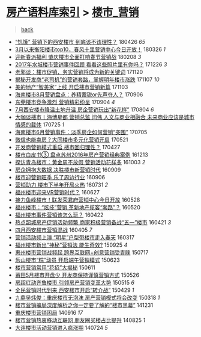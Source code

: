 [房产语料库索引](../../README.md)  > [楼市_营销](楼市_营销.md)
====
> [back](../README.md)

- [“饥饿” 营销下的西安楼市 到底该不该理性？](http://jkwz.applinzi.com/ittc/7096217363110429713.html#%E2%80%9C%E9%A5%A5%E9%A5%BF%E2%80%9D+%E8%90%A5%E9%94%80%E4%B8%8B%E7%9A%84%E8%A5%BF%E5%AE%89%E6%A5%BC%E5%B8%82+%E5%88%B0%E5%BA%95%E8%AF%A5%E4%B8%8D%E8%AF%A5%E7%90%86%E6%80%A7%EF%BC%9F) 180426 *65* 
- [3月以来衡阳楼市top10，春风十里营销中心今日开放！](http://jkwz.applinzi.com/ittc/7084832427342300171.html#3%E6%9C%88%E4%BB%A5%E6%9D%A5%E8%A1%A1%E9%98%B3%E6%A5%BC%E5%B8%82top10%EF%BC%8C%E6%98%A5%E9%A3%8E%E5%8D%81%E9%87%8C%E8%90%A5%E9%94%80%E4%B8%AD%E5%BF%83%E4%BB%8A%E6%97%A5%E5%BC%80%E6%94%BE%EF%BC%81) 180326 *1* 
- [迎新春派福利 肇庆楼市全面打响春节营销战](http://jkwz.applinzi.com/ittc/7067686014791713803.html#%E8%BF%8E%E6%96%B0%E6%98%A5%E6%B4%BE%E7%A6%8F%E5%88%A9+%E8%82%87%E5%BA%86%E6%A5%BC%E5%B8%82%E5%85%A8%E9%9D%A2%E6%89%93%E5%93%8D%E6%98%A5%E8%8A%82%E8%90%A5%E9%94%80%E6%88%98) 180208 *3* 
- [2017年水城楼市营销事件回顾 看看这些照片里有你吗？](http://jkwz.applinzi.com/ittc/7051386329005294609.html#2017%E5%B9%B4%E6%B0%B4%E5%9F%8E%E6%A5%BC%E5%B8%82%E8%90%A5%E9%94%80%E4%BA%8B%E4%BB%B6%E5%9B%9E%E9%A1%BE+%E7%9C%8B%E7%9C%8B%E8%BF%99%E4%BA%9B%E7%85%A7%E7%89%87%E9%87%8C%E6%9C%89%E4%BD%A0%E5%90%97%EF%BC%9F) 171226 *3* 
- [老郭谈：楼市促销，务实营销将成为新的关键词](http://jkwz.applinzi.com/ittc/7037947005274424336.html#%E8%80%81%E9%83%AD%E8%B0%88%EF%BC%9A%E6%A5%BC%E5%B8%82%E4%BF%83%E9%94%80%EF%BC%8C%E5%8A%A1%E5%AE%9E%E8%90%A5%E9%94%80%E5%B0%86%E6%88%90%E4%B8%BA%E6%96%B0%E7%9A%84%E5%85%B3%E9%94%AE%E8%AF%8D) 171120  
- [揭秘开发商“老司机”的营销套路，掌握明年楼市涨跌](http://jkwz.applinzi.com/ittc/7033270853251367953.html#%E6%8F%AD%E7%A7%98%E5%BC%80%E5%8F%91%E5%95%86%E2%80%9C%E8%80%81%E5%8F%B8%E6%9C%BA%E2%80%9D%E7%9A%84%E8%90%A5%E9%94%80%E5%A5%97%E8%B7%AF%EF%BC%8C%E6%8E%8C%E6%8F%A1%E6%98%8E%E5%B9%B4%E6%A5%BC%E5%B8%82%E6%B6%A8%E8%B7%8C) 171107 *10* 
- [美的地产“智美家”上线 开启楼市营销新篇](http://jkwz.applinzi.com/ittc/7031697475780477968.html#%E7%BE%8E%E7%9A%84%E5%9C%B0%E4%BA%A7%E2%80%9C%E6%99%BA%E7%BE%8E%E5%AE%B6%E2%80%9D%E4%B8%8A%E7%BA%BF+%E5%BC%80%E5%90%AF%E6%A5%BC%E5%B8%82%E8%90%A5%E9%94%80%E6%96%B0%E7%AF%87) 171103  
- [海南楼市8月营销盘点：养精蓄锐or先声夺人？](http://jkwz.applinzi.com/ittc/7010134507632722960.html#%E6%B5%B7%E5%8D%97%E6%A5%BC%E5%B8%828%E6%9C%88%E8%90%A5%E9%94%80%E7%9B%98%E7%82%B9%EF%BC%9A%E5%85%BB%E7%B2%BE%E8%93%84%E9%94%90or%E5%85%88%E5%A3%B0%E5%A4%BA%E4%BA%BA%EF%BC%9F) 170906  
- [东莞楼市竞争激烈 营销精彩纷呈](http://jkwz.applinzi.com/ittc/7009364510929060880.html#%E4%B8%9C%E8%8E%9E%E6%A5%BC%E5%B8%82%E7%AB%9E%E4%BA%89%E6%BF%80%E7%83%88+%E8%90%A5%E9%94%80%E7%B2%BE%E5%BD%A9%E7%BA%B7%E5%91%88) 170904 *4* 
- [7月西安楼市降温土地升温 房企营销玩出“新花样”](http://jkwz.applinzi.com/ittc/6997864083356124177.html#7%E6%9C%88%E8%A5%BF%E5%AE%89%E6%A5%BC%E5%B8%82%E9%99%8D%E6%B8%A9%E5%9C%9F%E5%9C%B0%E5%8D%87%E6%B8%A9+%E6%88%BF%E4%BC%81%E8%90%A5%E9%94%80%E7%8E%A9%E5%87%BA%E2%80%9C%E6%96%B0%E8%8A%B1%E6%A0%B7%E2%80%9D) 170804 *6* 
- [大咖谈楼市丨海博星都 营销总监 闫伟 人文与商业相融合 未来商业应该是城市情感的载体](http://jkwz.applinzi.com/ittc/6994299929936528400.html#%E5%A4%A7%E5%92%96%E8%B0%88%E6%A5%BC%E5%B8%82%E4%B8%A8%E6%B5%B7%E5%8D%9A%E6%98%9F%E9%83%BD+%E8%90%A5%E9%94%80%E6%80%BB%E7%9B%91+%E9%97%AB%E4%BC%9F+%E4%BA%BA%E6%96%87%E4%B8%8E%E5%95%86%E4%B8%9A%E7%9B%B8%E8%9E%8D%E5%90%88+%E6%9C%AA%E6%9D%A5%E5%95%86%E4%B8%9A%E5%BA%94%E8%AF%A5%E6%98%AF%E5%9F%8E%E5%B8%82%E6%83%85%E6%84%9F%E7%9A%84%E8%BD%BD%E4%BD%93) 170725 *1* 
- [海南楼市6月营销事件：淡季房企如何营销“突围”](http://jkwz.applinzi.com/ittc/6986759621610832912.html#%E6%B5%B7%E5%8D%97%E6%A5%BC%E5%B8%826%E6%9C%88%E8%90%A5%E9%94%80%E4%BA%8B%E4%BB%B6%EF%BC%9A%E6%B7%A1%E5%AD%A3%E6%88%BF%E4%BC%81%E5%A6%82%E4%BD%95%E8%90%A5%E9%94%80%E2%80%9C%E7%AA%81%E5%9B%B4%E2%80%9D) 170705  
- [微信也能卖房？大同楼市多元化营销开启](http://jkwz.applinzi.com/ittc/6970146360606065668.html#%E5%BE%AE%E4%BF%A1%E4%B9%9F%E8%83%BD%E5%8D%96%E6%88%BF%EF%BC%9F%E5%A4%A7%E5%90%8C%E6%A5%BC%E5%B8%82%E5%A4%9A%E5%85%83%E5%8C%96%E8%90%A5%E9%94%80%E5%BC%80%E5%90%AF) 170521  
- [开发商营销模式重启 楼市回归理性？](http://jkwz.applinzi.com/ittc/6961151066258277380.html#%E5%BC%80%E5%8F%91%E5%95%86%E8%90%A5%E9%94%80%E6%A8%A1%E5%BC%8F%E9%87%8D%E5%90%AF+%E6%A5%BC%E5%B8%82%E5%9B%9E%E5%BD%92%E7%90%86%E6%80%A7%EF%BC%9F) 170427  
- [楼市白皮书③ 盘点苏州2016年房产营销经典案例](http://jkwz.applinzi.com/ittc/6911046851158868997.html#%E6%A5%BC%E5%B8%82%E7%99%BD%E7%9A%AE%E4%B9%A6%E2%91%A2+%E7%9B%98%E7%82%B9%E8%8B%8F%E5%B7%9E2016%E5%B9%B4%E6%88%BF%E4%BA%A7%E8%90%A5%E9%94%80%E7%BB%8F%E5%85%B8%E6%A1%88%E4%BE%8B) 161213  
- [探访青岛楼市：黄金周不放假 营销活动花样多](http://jkwz.applinzi.com/ittc/6884690732450841605.html#%E6%8E%A2%E8%AE%BF%E9%9D%92%E5%B2%9B%E6%A5%BC%E5%B8%82%EF%BC%9A%E9%BB%84%E9%87%91%E5%91%A8%E4%B8%8D%E6%94%BE%E5%81%87+%E8%90%A5%E9%94%80%E6%B4%BB%E5%8A%A8%E8%8A%B1%E6%A0%B7%E5%A4%9A) 161003 *2* 
- [房企拥抱大数据 决胜楼市新营销时代](http://jkwz.applinzi.com/ittc/6875897434944832517.html#%E6%88%BF%E4%BC%81%E6%8B%A5%E6%8A%B1%E5%A4%A7%E6%95%B0%E6%8D%AE+%E5%86%B3%E8%83%9C%E6%A5%BC%E5%B8%82%E6%96%B0%E8%90%A5%E9%94%80%E6%97%B6%E4%BB%A3) 160909  
- [楼市迎营销旺季 乐了周边行业](http://jkwz.applinzi.com/ittc/6874777282887042053.html#%E6%A5%BC%E5%B8%82%E8%BF%8E%E8%90%A5%E9%94%80%E6%97%BA%E5%AD%A3+%E4%B9%90%E4%BA%86%E5%91%A8%E8%BE%B9%E8%A1%8C%E4%B8%9A) 160906  
- [营销助力 楼市下半年开局火热](http://jkwz.applinzi.com/ittc/6861041414582043652.html#%E8%90%A5%E9%94%80%E5%8A%A9%E5%8A%9B+%E6%A5%BC%E5%B8%82%E4%B8%8B%E5%8D%8A%E5%B9%B4%E5%BC%80%E5%B1%80%E7%81%AB%E7%83%AD) 160731 *2* 
- [福州楼市迎来VR营销时代？](http://jkwz.applinzi.com/ittc/6848319705001231364.html#%E7%A6%8F%E5%B7%9E%E6%A5%BC%E5%B8%82%E8%BF%8E%E6%9D%A5VR%E8%90%A5%E9%94%80%E6%97%B6%E4%BB%A3%EF%BC%9F) 160627  
- [接力鱼峰楼市！联发荣君府营销中心今日开放](http://jkwz.applinzi.com/ittc/6837396072909243397.html#%E6%8E%A5%E5%8A%9B%E9%B1%BC%E5%B3%B0%E6%A5%BC%E5%B8%82%EF%BC%81%E8%81%94%E5%8F%91%E8%8D%A3%E5%90%9B%E5%BA%9C%E8%90%A5%E9%94%80%E4%B8%AD%E5%BF%83%E4%BB%8A%E6%97%A5%E5%BC%80%E6%94%BE) 160528  
- [福州楼市：“炫技”营销 革新地产揽客“套路”？](http://jkwz.applinzi.com/ittc/6834315678844453892.html#%E7%A6%8F%E5%B7%9E%E6%A5%BC%E5%B8%82%EF%BC%9A%E2%80%9C%E7%82%AB%E6%8A%80%E2%80%9D%E8%90%A5%E9%94%80+%E9%9D%A9%E6%96%B0%E5%9C%B0%E4%BA%A7%E6%8F%BD%E5%AE%A2%E2%80%9C%E5%A5%97%E8%B7%AF%E2%80%9D%EF%BC%9F) 160520  
- [福州楼市事件营销该怎么玩？](http://jkwz.applinzi.com/ittc/6823912899143549956.html#%E7%A6%8F%E5%B7%9E%E6%A5%BC%E5%B8%82%E4%BA%8B%E4%BB%B6%E8%90%A5%E9%94%80%E8%AF%A5%E6%80%8E%E4%B9%88%E7%8E%A9%EF%BC%9F) 160422  
- [热点韶城房产促销活动频繁 商家积极营销备战“五一”楼市](http://jkwz.applinzi.com/ittc/6823580370066736133.html#%E7%83%AD%E7%82%B9%E9%9F%B6%E5%9F%8E%E6%88%BF%E4%BA%A7%E4%BF%83%E9%94%80%E6%B4%BB%E5%8A%A8%E9%A2%91%E7%B9%81+%E5%95%86%E5%AE%B6%E7%A7%AF%E6%9E%81%E8%90%A5%E9%94%80%E5%A4%87%E6%88%98%E2%80%9C%E4%BA%94%E4%B8%80%E2%80%9D%E6%A5%BC%E5%B8%82) 160421 *3* 
- [四月西安楼市营销混战](http://jkwz.applinzi.com/ittc/6817546299876312069.html#%E5%9B%9B%E6%9C%88%E8%A5%BF%E5%AE%89%E6%A5%BC%E5%B8%82%E8%90%A5%E9%94%80%E6%B7%B7%E6%88%98) 160405 *7* 
- [营销活动频上演 “明星”户型带楼市走入春天](http://jkwz.applinzi.com/ittc/6810561255811056645.html#%E8%90%A5%E9%94%80%E6%B4%BB%E5%8A%A8%E9%A2%91%E4%B8%8A%E6%BC%94+%E2%80%9C%E6%98%8E%E6%98%9F%E2%80%9D%E6%88%B7%E5%9E%8B%E5%B8%A6%E6%A5%BC%E5%B8%82%E8%B5%B0%E5%85%A5%E6%98%A5%E5%A4%A9) 160317  
- [福州楼市新出“神秘”营销法 能生奇效?](http://jkwz.applinzi.com/ittc/6745921260435653637.html#%E7%A6%8F%E5%B7%9E%E6%A5%BC%E5%B8%82%E6%96%B0%E5%87%BA%E2%80%9C%E7%A5%9E%E7%A7%98%E2%80%9D%E8%90%A5%E9%94%80%E6%B3%95+%E8%83%BD%E7%94%9F%E5%A5%87%E6%95%88%3F) 150925 *4* 
- [惠州楼市营销战频起 跨界互联网+创意营销受青睐](http://jkwz.applinzi.com/ittc/547650611430880416.html#%E6%83%A0%E5%B7%9E%E6%A5%BC%E5%B8%82%E8%90%A5%E9%94%80%E6%88%98%E9%A2%91%E8%B5%B7+%E8%B7%A8%E7%95%8C%E4%BA%92%E8%81%94%E7%BD%91%2B%E5%88%9B%E6%84%8F%E8%90%A5%E9%94%80%E5%8F%97%E9%9D%92%E7%9D%90) 150717  
- [乐山楼市“粽”动员 开启端午营销模式](http://jkwz.applinzi.com/ittc/547650611425997802.html#%E4%B9%90%E5%B1%B1%E6%A5%BC%E5%B8%82%E2%80%9C%E7%B2%BD%E2%80%9D%E5%8A%A8%E5%91%98+%E5%BC%80%E5%90%AF%E7%AB%AF%E5%8D%88%E8%90%A5%E9%94%80%E6%A8%A1%E5%BC%8F) 150623  
- [楼市营销常用“花招”大揭秘](http://jkwz.applinzi.com/ittc/547650611420557549.html#%E6%A5%BC%E5%B8%82%E8%90%A5%E9%94%80%E5%B8%B8%E7%94%A8%E2%80%9C%E8%8A%B1%E6%8B%9B%E2%80%9D%E5%A4%A7%E6%8F%AD%E7%A7%98) 150611  
- [莆田5月楼市开盘少 开发商保持谨慎营销方式](http://jkwz.applinzi.com/ittc/547650611418505658.html#%E8%8E%86%E7%94%B05%E6%9C%88%E6%A5%BC%E5%B8%82%E5%BC%80%E7%9B%98%E5%B0%91+%E5%BC%80%E5%8F%91%E5%95%86%E4%BF%9D%E6%8C%81%E8%B0%A8%E6%85%8E%E8%90%A5%E9%94%80%E6%96%B9%E5%BC%8F) 150526  
- [房超红动齐鲁楼市 引领房产营销变革大势](http://jkwz.applinzi.com/ittc/547650611410443627.html#%E6%88%BF%E8%B6%85%E7%BA%A2%E5%8A%A8%E9%BD%90%E9%B2%81%E6%A5%BC%E5%B8%82+%E5%BC%95%E9%A2%86%E6%88%BF%E4%BA%A7%E8%90%A5%E9%94%80%E5%8F%98%E9%9D%A9%E5%A4%A7%E5%8A%BF) 150515 *6* 
- [全民营销时代到来 西安楼市开启“转介战”](http://jkwz.applinzi.com/ittc/547650611407192830.html#%E5%85%A8%E6%B0%91%E8%90%A5%E9%94%80%E6%97%B6%E4%BB%A3%E5%88%B0%E6%9D%A5+%E8%A5%BF%E5%AE%89%E6%A5%BC%E5%B8%82%E5%BC%80%E5%90%AF%E2%80%9C%E8%BD%AC%E4%BB%8B%E6%88%98%E2%80%9D) 150429 *1* 
- [九鼎吴炜俊：重庆楼市无泡沫 房产营销模式将会改变](http://jkwz.applinzi.com/ittc/547650611398247403.html#%E4%B9%9D%E9%BC%8E%E5%90%B4%E7%82%9C%E4%BF%8A%EF%BC%9A%E9%87%8D%E5%BA%86%E6%A5%BC%E5%B8%82%E6%97%A0%E6%B3%A1%E6%B2%AB+%E6%88%BF%E4%BA%A7%E8%90%A5%E9%94%80%E6%A8%A1%E5%BC%8F%E5%B0%86%E4%BC%9A%E6%94%B9%E5%8F%98) 150318 *1* 
- [楼市营销骗局深度解析之你一定要了解的“楼市黑幕”](http://jkwz.applinzi.com/ittc/547650611383172457.html#%E6%A5%BC%E5%B8%82%E8%90%A5%E9%94%80%E9%AA%97%E5%B1%80%E6%B7%B1%E5%BA%A6%E8%A7%A3%E6%9E%90%E4%B9%8B%E4%BD%A0%E4%B8%80%E5%AE%9A%E8%A6%81%E4%BA%86%E8%A7%A3%E7%9A%84%E2%80%9C%E6%A5%BC%E5%B8%82%E9%BB%91%E5%B9%95%E2%80%9D) 141231  
- [重庆楼市营销困局](http://jkwz.applinzi.com/ittc/547650611374066220.html#%E9%87%8D%E5%BA%86%E6%A5%BC%E5%B8%82%E8%90%A5%E9%94%80%E5%9B%B0%E5%B1%80) 140916 *17* 
- [楼市营销热衷移动互联网 朋友圈买楼占比提升](http://jkwz.applinzi.com/ittc/547650611375011861.html#%E6%A5%BC%E5%B8%82%E8%90%A5%E9%94%80%E7%83%AD%E8%A1%B7%E7%A7%BB%E5%8A%A8%E4%BA%92%E8%81%94%E7%BD%91+%E6%9C%8B%E5%8F%8B%E5%9C%88%E4%B9%B0%E6%A5%BC%E5%8D%A0%E6%AF%94%E6%8F%90%E5%8D%87) 140825 *1* 
- [大连楼市活动营销进入疯涨期](http://jkwz.applinzi.com/ittc/547650611369676417.html#%E5%A4%A7%E8%BF%9E%E6%A5%BC%E5%B8%82%E6%B4%BB%E5%8A%A8%E8%90%A5%E9%94%80%E8%BF%9B%E5%85%A5%E7%96%AF%E6%B6%A8%E6%9C%9F) 140724 *5* 
